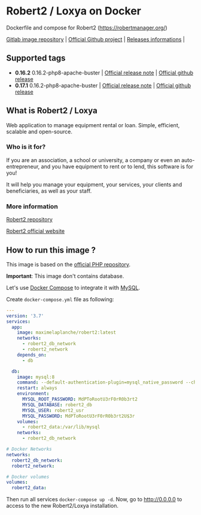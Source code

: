 # Robert2 / Loxya on Docker

Dockerfile and compose for Robert2 (https://robertmanager.org/)

 [Gitlab image repository](https://gitlab.com/mlaplanche/docker-robert2/) | [Official Github project](https://github.com/Robert-2/Robert2) | [Releases informations](https://github.com/Robert-2/Robert2/releases) |

## Supported tags

* **0.16.2**  0.16.2-php8-apache-buster | [Official release note](https://github.com/Robert-2/Robert2/blob/master/CHANGELOG.md#0161-2021-11-03) | [Official github release](https://github.com/Robert-2/Robert2/releases/tag/0.16.2)
* **0.17.1**  0.16.2-php8-apache-buster | [Official release note](https://github.com/Robert-2/Robert2/blob/master/CHANGELOG.md#0171-2022-01-06) | [Official github release](https://github.com/Robert-2/Robert2/releases/tag/0.17.1)
## What is Robert2 / Loxya
Web application to manage equipment rental or loan. Simple, efficient, scalable and open-source. 

### Who is it for?
If you are an association, a school or university, a company or even an auto-entrepreneur, and you have equipment to rent or to lend, this software is for you!

It will help you manage your equipment, your services, your clients and beneficiaries, as well as your staff. 

### More information 
[Robert2 repository](https://github.com/Robert-2/Robert2)

[Robert2 official website](https://robertmanager.org/)

## How to run this image ?
This image is based on the [official PHP repository](https://registry.hub.docker.com/_/php/).

**Important**: This image don't contains database.

Let's use [Docker Compose](https://docs.docker.com/compose/) to integrate it with  [MySQL](https://hub.docker.com/_/mysql/).

Create `docker-compose.yml` file as following:
```yaml
---
version: '3.7'
services:
  app:
    image: maximelaplanche/robert2:latest
    networks:
      - robert2_db_network
      - robert2_network
    depends_on:
      - db

  db:
    image: mysql:8
    command: --default-authentication-plugin=mysql_native_password --character-set-server=utf8mb4 --collation-server=utf8mb4_unicode_ci
    restart: always
    environment:
      MYSQL_ROOT_PASSWORD: MdPToRootU3rF0rR0b3rt2
      MYSQL_DATABASE: robert2_db
      MYSQL_USER: robert2_usr
      MYSQL_PASSWORD: MdPToRootU3rF0rR0b3rt2U$3r
    volumes:
      - robert2_data:/var/lib/mysql
    networks:
      - robert2_db_network

# Docker Networks
networks:
  robert2_db_network:
  robert2_network:

# Docker volumes
volumes:
  robert2_data:
```
Then run all services `docker-compose up -d`. Now, go to http://0.0.0.0 to access to the new Robert2/Loxya installation.
